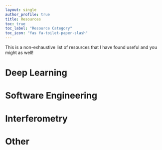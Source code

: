 ```yaml
---
layout: single
author_profile: true
title: Resources
toc: true
toc_label: "Resource Category"
toc_icon: "fas fa-toilet-paper-slash"
---
```


This is a non-exhaustive list of resources that I have found useful and you might as well!

# Deep Learning
# Software Engineering
# Interferometry
# Other
